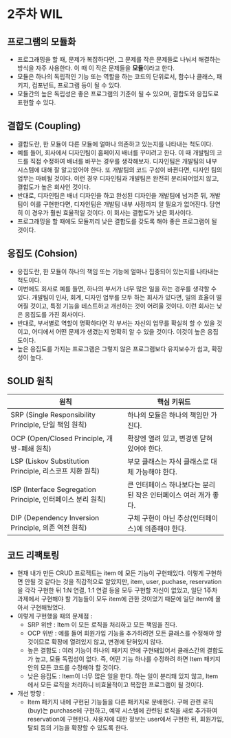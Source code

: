 # 2주차 WIL

## 프로그램의 모듈화
- 프로그래밍을 할 때, 문제가 복잡하다면, 그 문제를 작은 문제들로 나눠서 해결하는 방식을 자주 사용한다. 이 때 이 작은 문제들을 **모듈**이라고 한다.
- 모듈은 하나의 독립적인 기능 또는 역할을 하는 코드의 단위로서, 함수나 클래스, 패키지, 컴포넌트, 프로그램 등이 될 수 있다.
- 모듈간의 높은 독립성은 좋은 프로그램의 기준이 될 수 있으며, 결합도와 응집도로 표현할 수 있다.

## 결합도 (Coupling)
- 결합도란, 한 모듈이 다른 모듈에 얼마나 의존하고 있는지를 나타내는 척도이다.
- 예를 들어, 회사에서 디자인팀이 홈페이지 배너를 꾸미려고 한다. 이 때 개발팀의 코드를 직접 수정하여 배너를 바꾸는 경우를 생각해보자. 디자인팀은 개발팀의 내부 시스템에 대해 잘 알고있어야 한다. 또 개발팀의 코드 구성이 바뀐다면, 디자인 팀의 업무는 마비될 것이다. 이런 경우 디자인팀과 개발팀은 완전히 분리되어있지 않고, 결합도가 높은 회사인 것이다.
- 반대로, 디자인팀은 배너 디자인을 하고 완성된 디자인을 개발팀에 넘겨준 뒤, 개발팀이 이를 구현한다면, 디자인팀은 개발팀 내부 사정까지 알 필요가 없어진다. 당연히 이 경우가 훨씬 효율적일 것이다. 이 회사는 결합도가 낮은 회사이다.
- 프로그래밍을 할 때에도 모듈끼리 낮은 결합도를 갖도록 해야 좋은 프로그램이 될 것이다.

## 응집도 (Cohsion)
- 응집도란, 한 모듈이 하나의 책임 또는 기능에 얼마나 집중되어 있는지를 나타내는 척도이다. 
- 이번에도 회사로 예를 들면, 하나의 부서가 너무 많은 일을 하는 경우를 생각할 수 있다. 개발팀이 인사, 회계, 디자인 업무를 모두 하는 회사가 있다면, 일의 효율이 떨어질 것이고, 특정 기능을 테스트하고 개선하는 것이 어려울 것이다. 이런 회사는 낮은 응집도를 가진 회사이다.
- 반대로, 부서별로 역할이 명확하다면 각 부서는 자신의 업무를 확실히 할 수 있을 것이고, 어디에서 어떤 문제가 생겼는지 명확히 알 수 있을 것이다. 이것이 높은 응집도이다.
- 높은 응집도를 가지는 프로그램은 그렇지 않은 프로그램보다 유지보수가 쉽고, 확장성이 높다.

## SOLID 원칙
| 원칙 | 핵심 키워드 |
|------|-------------|
| SRP (Single Responsibility Principle, 단일 책임 원칙) | 하나의 모듈은 하나의 책임만 가진다. |
| OCP (Open/Closed Principle, 개방-폐쇄 원칙) | 확장엔 열려 있고, 변경엔 닫혀 있어야 한다. |
| LSP (Liskov Substitution Principle, 리스코프 치환 원칙) | 부모 클래스는 자식 클래스로 대체 가능해야 한다. |
| ISP (Interface Segregation Principle, 인터페이스 분리 원칙) | 큰 인터페이스 하나보다는 분리된 작은 인터페이스 여러 개가 좋다. |
| DIP (Dependency Inversion Principle, 의존 역전 원칙) | 구체 구현이 아닌 추상(인터페이스)에 의존해야 한다. |

## 코드 리팩토링
- 현재 내가 만든 CRUD 프로젝트는 item 에 모든 기능이 구현돼있다. 이렇게 구현하면 안될 것 같다는 것을 직감적으로 알았지만, item, user, puchase, reservation을 각각 구현한 뒤 1:N 연결, 1:1 연결 등을 모두 구현할 자신이 없었고, 일단 1주차 과제에서 구현해야 할 기능들이 모두 item에 관한 것이었기 때문에 일단 item에 몰아서 구현해뒀었다. 
- 이렇게 구현했을 때의 문제점 :
  - SRP 위반 : Item 이 모든 로직을 처리하고 모든 책임을 진다.
  - OCP 위반 : 예를 들어 회원가입 기능을 추가하려면 모든 클래스를 수정해야 할 것이므로 확장에 열려있지 않고, 변경에 닫혀있지 않다.
  - 높은 결합도 : 여러 기능이 하나의 패키지 안에 구현돼있어서 클래스간의 결합도가 높고, 모듈 독립성이 없다. 즉, 어떤 기능 하나를 수정하려 하면 Item 패키지 안의 모든 코드를 수정해야 할 것이다.
  - 낮은 응집도 : Item이 너무 많은 일을 한다. 하는 일이 분리돼 있지 않고, Item 에서 모든 로직을 처리하니 비효율적이고 복잡한 프로그램이 될 것이다.
- 개선 방향 :
  - Item 패키지 내에 구현된 기능들을 다른 패키지로 분배한다. 구매 관련 로직 (buy)는 purchase에 구현하고, 예약 시스템에 관련된 로직을 새로 추가하여 reservation에 구현한다. 사용자에 대한 정보는 user에서 구현한 뒤, 회원가입, 탈퇴 등의 기능을 확장할 수 있도록 한다.